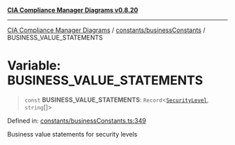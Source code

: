 [**CIA Compliance Manager Diagrams v0.8.20**](../../../README.md)

***

[CIA Compliance Manager Diagrams](../../../modules.md) / [constants/businessConstants](../README.md) / BUSINESS\_VALUE\_STATEMENTS

# Variable: BUSINESS\_VALUE\_STATEMENTS

> `const` **BUSINESS\_VALUE\_STATEMENTS**: `Record`\<[`SecurityLevel`](../../../types/cia/type-aliases/SecurityLevel.md), `string`[]\>

Defined in: [constants/businessConstants.ts:349](https://github.com/Hack23/cia-compliance-manager/blob/9180e2700dca841f6711d7243c036db4de73db57/src/constants/businessConstants.ts#L349)

Business value statements for security levels
